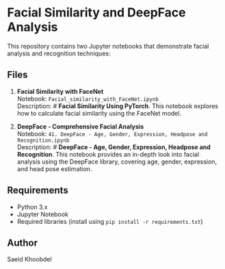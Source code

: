 # Facial Similarity and DeepFace Analysis

This repository contains two Jupyter notebooks that demonstrate facial analysis and recognition techniques:

## Files

1. **Facial Similarity with FaceNet**  
   Notebook: `Facial_similarity_with_FaceNet.ipynb`  
   Description: # **Facial Similarity Using PyTorch**. This notebook explores how to calculate facial similarity using the FaceNet model.

2. **DeepFace - Comprehensive Facial Analysis**  
   Notebook: `41. DeepFace - Age, Gender, Expression, Headpose and Recognition.ipynb`  
   Description: # **DeepFace - Age, Gender, Expression, Headpose and Recognition**. This notebook provides an in-depth look into facial analysis using the DeepFace library, covering age, gender, expression, and head pose estimation.

## Requirements

- Python 3.x
- Jupyter Notebook
- Required libraries (install using `pip install -r requirements.txt`)



## Author

Saeid Khoobdel  
